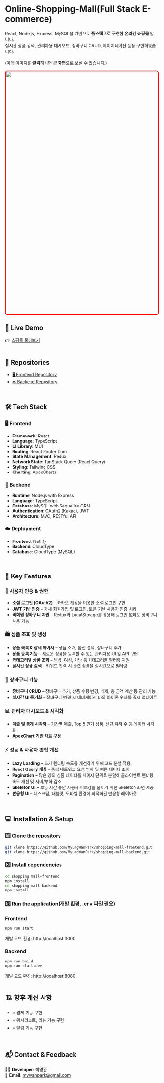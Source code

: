 # Online-Shopping-Mall(Full Stack E-commerce)

React, Node.js, Express, MySQL을 기반으로 **풀스택으로 구현한 온라인 쇼핑몰** 입니다. <br/>
실시간 상품 검색, 관리자용 대시보드, 장바구니 CRUD, 페이지네이션 등을 구현하였습니다. <br/>
<br/>
(아래 이미지를 **클릭**하시면 **큰 화면**으로 보실 수 있습니다.)<br/>
<br/>
<img src="https://github.com/user-attachments/assets/1b621014-112e-4b6c-852b-1bdf0dee9449" width="800" style="border: 2px solid red; border-radius: 8px;"/>

## 🔗 Live Demo <br/>
👉 [쇼핑몰 둘러보기](https://shoppingmall-myungwan.netlify.app/) <br/>
<br/>

## 📂 Repositories <br/>
- [🖥️ Frontend Repository](https://github.com/MyungWanPark/shopping-mall-frontend) <br/>
- [🔙 Backend Repository](https://github.com/MyungWanPark/shopping-mall-backend) <br/>
<br/>

## 🛠️ Tech Stack

### 🖥️ Frontend
- **Framework**: React
- **Language**: TypeScript
- **UI Library**: MUI
- **Routing**: React Router Dom
- **State Management**: Redux
- **Network State**: TanStack Query (React Query)
- **Styling**: Tailwind CSS
- **Charting**: ApexCharts

### 🧠 Backend
- **Runtime**: Node.js with Express
- **Language**: TypeScript
- **Database**: MySQL with Sequelize ORM
- **Authentication**: OAuth2 (Kakao), JWT
- **Architecture**: MVC, RESTful API

### ☁️ Deployment
- **Frontend**: Netlify
- **Backend**: CloudType
- **Database**: CloudType (MySQL)
<br/>

## 🚀 Key Features

### 👤 사용자 인증 & 권한
- **소셜 로그인 (OAuth2)** – 카카오 계정을 이용한 소셜 로그인 구현  
- **JWT 기반 인증** – 자체 회원가입 및 로그인, 토큰 기반 사용자 인증 처리  
- **비회원 장바구니 지원** – Redux와 LocalStorage를 활용해 로그인 없이도 장바구니 사용 가능  

### 🛍️ 상품 조회 및 생성
- **상품 목록 & 상세 페이지** – 상품 소개, 옵션 선택, 장바구니 추가  
- **상품 등록 기능** – 새로운 상품을 등록할 수 있는 관리자용 UI 및 API 구현  
- **카테고리별 상품 조회** – 남성, 여성, 가방 등 카테고리별 필터링 지원  
- **실시간 상품 검색** – 키워드 입력 시 관련 상품을 실시간으로 필터링  

### 🛒 장바구니 기능
- **장바구니 CRUD** – 장바구니 추가, 상품 수량 변경, 삭제, 총 금액 계산 등 관리 기능  
- **실시간 UI 동기화** – 장바구니 변경 시 네비게이션 바의 아이콘 숫자를 즉시 업데이트

### 📊 관리자 대시보드 & 시각화
- **매출 및 통계 시각화** – 기간별 매출, Top 5 인기 상품, 신규 유저 수 등 데이터 시각화  
- **ApexChart 기반 차트 구성**

### ⚡ 성능 & 사용자 경험 개선
- **Lazy Loading** – 초기 렌더링 속도를 개선하기 위해 코드 분할 적용  
- **React Query 캐싱** – 중복 네트워크 요청 방지 및 빠른 데이터 조회
- **Pagination** – 많은 양의 상품 데이터를 페이지 단위로 분할해 클라이언트 렌더링 속도 개선 및 서버/부하 감소  
- **Skeleton UI** – 로딩 시간 동안 사용자 피로감을 줄이기 위한 Skeleton 화면 제공  
- **반응형 UI** – 데스크탑, 태블릿, 모바일 환경에 최적화된 반응형 레이아웃  
<br/>


## 💻 Installation & Setup

### 1️⃣ Clone the repository

```bash
git clone https://github.com/MyungWanPark/shopping-mall-frontend.git
git clone https://github.com/MyungWanPark/shopping-mall-backend.git
```

### 2️⃣ Install dependencies
```bash
cd shopping-mall-frontend
npm install
cd shopping-mall-backend
npm install
```

### 3️⃣ Run the application(개발 환경, .env 파일 필요)

### Frontend
```bash
npm run start
```
개발 모드 환경: http://localhost:3000

### Backend
```bash
npm run build
npm run start:dev
```

개발 모드 환경: http://localhost:8080
<br/>
<br/>

## 🏗️ 향후 개선 사항
- ⭐ 결제 기능 구현
- ⭐ 위시리스트, 리뷰 기능 구현
- ⭐ 알림 기능 구현
<br/>

## 📬 Contact & Feedback
👨‍💻 **Developer**: 박명완 <br/>
📧 **Email**: mywanpark@gmail.com <br/>
